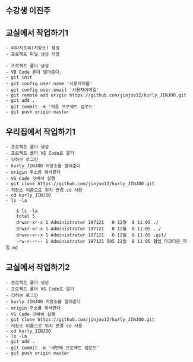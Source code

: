 ## 수강생 이진주

## 교실에서 작업하기1
    - 리파지토리(저장소) 생성
    - 프로젝트 파일 생성 저장
    
    - 프로젝트 폴더 생성 
    - VB Code 폴더 열어준다.
    - git init
    - git config user.name '사용자이름'
    - git config user.email '사용자이메일'
    - git remote add origin https://github.com/jinjoo12/kurly_JINJOO.git
    - git add .
    - git commit -m '처음 프로젝트 업로드'
    - git push origin master
    
## 우리집에서 작업하기1
    - 프로젝트 폴더 생성
    - 프로젝트 폴더 VS Code로 열기
    - 깃허브 로그인
    - kurly_JINJOO 저장소를 열어준다
    - origin 주소를 복사한다
    - VS Code 깃배쉬 실행
    - git clone https://github.com/jinjoo12/kurly_JINJOO.git
    - 저장소 이름으로 위치 변경 cd 사용
    - cd kurly_JINJOO
    - ls -la
``````
    $ ls -la
    total 5
    drwxr-xr-x 1 Administrator 197121   0 12월  8 11:05 ./
    drwxr-xr-x 1 Administrator 197121   0 12월  8 11:05 ../
    drwxr-xr-x 1 Administrator 197121   0 12월  8 11:05 .git/
    -rw-r--r-- 1 Administrator 197121 505 12월  8 11:05 협업_마크다운_파일.md
``````

## 교실에서 작업하기2
    - 프로젝트 폴더 생성
    - 프로젝트 폴더 VS Code로 열기
    - 깃허브 로그인
    - kurly_JINJOO 저장소를 열어준다
    - origin 주소를 복사한다
    - VS Code 깃배쉬 실행
    - git clone https://github.com/jinjoo12/kurly_JINJOO.git
    - 저장소 이름으로 위치 변경 cd 사용
    - cd kurly_JINJOO
    - ls -la
    - git add .
    - git commit -m '세번째 프로젝트 업로드'
    - git push origin master


